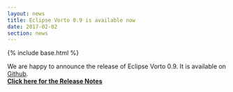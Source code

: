 ```yaml
---
layout: news
title: Eclipse Vorto 0.9 is available now
date: 2017-02-02
section: news
---
```


{% include base.html %}

We are happy to announce the release of Eclipse Vorto 0.9. It is available on <a href="https://github.com/eclipse/vorto" target="_blank">Github</a>.<br>
<a href="{{base}}/documentation/appendix/releasenotes/0.9.x.html" target="_blank"><b>Click here for the Release Notes</b></a>
<br>
